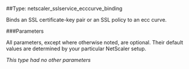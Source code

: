 ##Type: netscaler_sslservice_ecccurve_binding

Binds an SSL certificate-key pair or an SSL policy to an ecc curve.

###Parameters

All parameters, except where otherwise noted, are optional. Their default values are determined by your particular NetScaler setup.

_This type had no other parameters_


